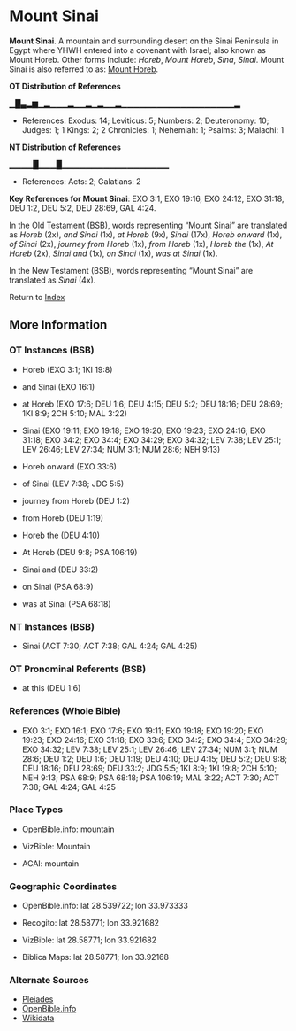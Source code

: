 # Mount Sinai
**Mount Sinai**. 
A mountain and surrounding desert on the Sinai Peninsula in Egypt where YHWH entered into a covenant with Israel; also known as Mount Horeb. 
Other forms include: 
*Horeb*, *Mount Horeb*, *Sina*, *Sinai*. 
Mount Sinai is also referred to as: 
[Mount Horeb](HorebMount.md). 


**OT Distribution of References**

▁█▄▂▆▁▂▁▁▁▂▁▁▂▁▂▁▁▂▁▁▁▁▁▁▁▁▁▁▁▁▁▁▁▁▁▁▁▂
* References: Exodus: 14; Leviticus: 5; Numbers: 2; Deuteronomy: 10; Judges: 1; 1 Kings: 2; 2 Chronicles: 1; Nehemiah: 1; Psalms: 3; Malachi: 1

**NT Distribution of References**

▁▁▁▁█▁▁▁█▁▁▁▁▁▁▁▁▁▁▁▁▁▁▁▁▁▁
* References: Acts: 2; Galatians: 2



**Key References for Mount Sinai**: 
EXO 3:1, EXO 19:16, EXO 24:12, EXO 31:18, DEU 1:2, DEU 5:2, DEU 28:69, GAL 4:24. 


In the Old Testament (BSB), words representing “Mount Sinai” are translated as 
*Horeb* (2x), *and Sinai* (1x), *at Horeb* (9x), *Sinai* (17x), *Horeb onward* (1x), *of Sinai* (2x), *journey from Horeb* (1x), *from Horeb* (1x), *Horeb the* (1x), *At Horeb* (2x), *Sinai and* (1x), *on Sinai* (1x), *was at Sinai* (1x). 


In the New Testament (BSB), words representing “Mount Sinai” are translated as 
*Sinai* (4x). 


Return to [Index](00-Index.md)

## More Information

### OT Instances (BSB)

* Horeb (EXO 3:1; 1KI 19:8)

* and Sinai (EXO 16:1)

* at Horeb (EXO 17:6; DEU 1:6; DEU 4:15; DEU 5:2; DEU 18:16; DEU 28:69; 1KI 8:9; 2CH 5:10; MAL 3:22)

* Sinai (EXO 19:11; EXO 19:18; EXO 19:20; EXO 19:23; EXO 24:16; EXO 31:18; EXO 34:2; EXO 34:4; EXO 34:29; EXO 34:32; LEV 7:38; LEV 25:1; LEV 26:46; LEV 27:34; NUM 3:1; NUM 28:6; NEH 9:13)

* Horeb onward (EXO 33:6)

* of Sinai (LEV 7:38; JDG 5:5)

* journey from Horeb (DEU 1:2)

* from Horeb (DEU 1:19)

* Horeb the (DEU 4:10)

* At Horeb (DEU 9:8; PSA 106:19)

* Sinai and (DEU 33:2)

* on Sinai (PSA 68:9)

* was at Sinai (PSA 68:18)



### NT Instances (BSB)

* Sinai (ACT 7:30; ACT 7:38; GAL 4:24; GAL 4:25)



### OT Pronominal Referents (BSB)

* at this (DEU 1:6)



### References (Whole Bible)

* EXO 3:1; EXO 16:1; EXO 17:6; EXO 19:11; EXO 19:18; EXO 19:20; EXO 19:23; EXO 24:16; EXO 31:18; EXO 33:6; EXO 34:2; EXO 34:4; EXO 34:29; EXO 34:32; LEV 7:38; LEV 25:1; LEV 26:46; LEV 27:34; NUM 3:1; NUM 28:6; DEU 1:2; DEU 1:6; DEU 1:19; DEU 4:10; DEU 4:15; DEU 5:2; DEU 9:8; DEU 18:16; DEU 28:69; DEU 33:2; JDG 5:5; 1KI 8:9; 1KI 19:8; 2CH 5:10; NEH 9:13; PSA 68:9; PSA 68:18; PSA 106:19; MAL 3:22; ACT 7:30; ACT 7:38; GAL 4:24; GAL 4:25


### Place Types

* OpenBible.info: mountain

* VizBible: Mountain

* ACAI: mountain



### Geographic Coordinates

* OpenBible.info: lat 28.539722; lon 33.973333

* Recogito: lat 28.58771; lon 33.921682

* VizBible: lat 28.58771; lon 33.921682

* Biblica Maps: lat 28.58771; lon 33.92168



### Alternate Sources

* [Pleiades](http://pleiades.stoa.org/places/746815)
* [OpenBible.info](https://www.openbible.info/geo/ancient/abfba2a)
* [Wikidata](http://www.wikidata.org/entity/Q377485)



